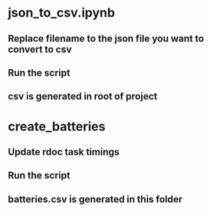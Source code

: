 # json_to_csv.ipynb
## Replace filename to the json file you want to convert to csv
## Run the script
## csv is generated in root of project

# create_batteries
## Update rdoc task timings
## Run the script
## batteries.csv is generated in this folder